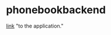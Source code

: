 # phonebookbackend


<p><a href="https://phonebookbackend6.herokuapp.com/"rel="nofollow">link</a> "to the application."</p>
